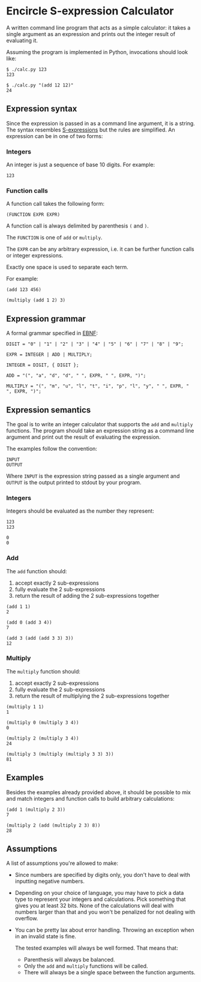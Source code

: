 Encircle S-expression Calculator
=======================

A written command line program that acts as a simple calculator: it takes a
single argument as an expression and prints out the integer result of
evaluating it.

Assuming the program is implemented in Python, invocations should look like:

    $ ./calc.py 123
    123

    $ ./calc.py "(add 12 12)"
    24

Expression syntax
-----------------

Since the expression is passed in as a command line argument, it is a string.
The syntax resembles [S-expressions][sexp] but the rules are simplified. An
expression can be in one of two forms:

### Integers

An integer is just a sequence of base 10 digits. For example:

    123

### Function calls

A function call takes the following form:

    (FUNCTION EXPR EXPR)

A function call is always delimited by parenthesis `(` and `)`.

The `FUNCTION` is one of `add` or `multiply`.

The `EXPR` can be any arbitrary expression, i.e. it can be further function
calls or integer expressions.

Exactly one space is used to separate each term.

For example:

    (add 123 456)

    (multiply (add 1 2) 3)

Expression grammar
------------------

A formal grammar specified in [EBNF][ebnf]:

    DIGIT = "0" | "1" | "2" | "3" | "4" | "5" | "6" | "7" | "8" | "9";

    EXPR = INTEGER | ADD | MULTIPLY;

    INTEGER = DIGIT, { DIGIT };

    ADD = "(", "a", "d", "d", " ", EXPR, " ", EXPR, ")";

    MULTIPLY = "(", "m", "u", "l", "t", "i", "p", "l", "y", " ", EXPR, " ", EXPR, ")";

Expression semantics
--------------------

The goal is to write an integer calculator that supports the `add` and
`multiply` functions. The program should take an expression string as a command
line argument and print out the result of evaluating the expression.

The examples follow the convention:

    INPUT
    OUTPUT

Where `INPUT` is the expression string passed as a single argument and `OUTPUT`
is the output printed to stdout by your program.

### Integers

Integers should be evaluated as the number they represent:

    123
    123

    0
    0

### Add

The `add` function should:

1. accept exactly 2 sub-expressions
2. fully evaluate the 2 sub-expressions
3. return the result of adding the 2 sub-expressions together

```
(add 1 1)
2

(add 0 (add 3 4))
7

(add 3 (add (add 3 3) 3))
12
```

### Multiply

The `multiply` function should:

1. accept exactly 2 sub-expressions
2. fully evaluate the 2 sub-expressions
3. return the result of multiplying the 2 sub-expressions together

```
(multiply 1 1)
1

(multiply 0 (multiply 3 4))
0

(multiply 2 (multiply 3 4))
24

(multiply 3 (multiply (multiply 3 3) 3))
81
```

Examples
--------

Besides the examples already provided above, it should be possible to mix and
match integers and function calls to build arbitrary calculations:

    (add 1 (multiply 2 3))
    7

    (multiply 2 (add (multiply 2 3) 8))
    28

Assumptions
-----------

A list of assumptions you're allowed to make:

- Since numbers are specified by digits only, you don't have to deal with
  inputting negative numbers.

- Depending on your choice of language, you may have to pick a data type to
  represent your integers and calculations. Pick something that gives you at
  least 32 bits. None of the calculations will deal with numbers larger than
  that and you won't be penalized for not dealing with overflow.

- You can be pretty lax about error handling. Throwing an exception when in an
  invalid state is fine.

  The tested examples will always be well formed. That means that:

  - Parenthesis will always be balanced.
  - Only the `add` and `multiply` functions will be called.
  - There will always be a single space between the function arguments.
  

[sexp]: https://en.wikipedia.org/wiki/S-expression
[ebnf]: https://en.wikipedia.org/wiki/Extended_Backus%E2%80%93Naur_form